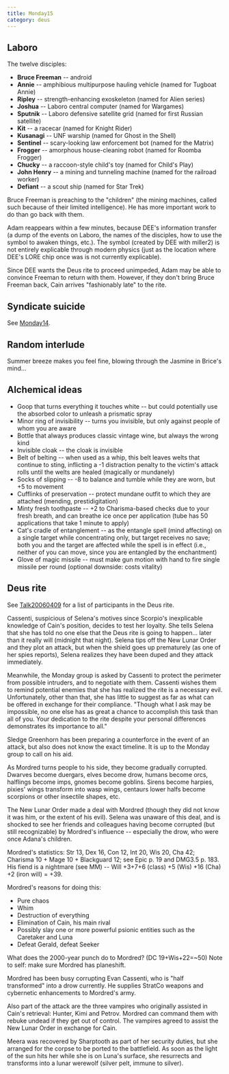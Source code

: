 ```yaml
---
title: Monday15
category: deus
---
```

## Laboro
The twelve disciples:
* __Bruce Freeman__ -- android
* __Annie__ -- amphibious multipurpose hauling vehicle (named for Tugboat Annie)
* __Ripley__ -- strength-enhancing exoskeleton (named for Alien series)
* __Joshua__ -- Laboro central computer (named for Wargames)
* __Sputnik__ -- Laboro defensive satellite grid (named for first Russian satellite)
* __Kit__ -- a racecar (named for Knight Rider)
* __Kusanagi__ -- UNF warship (named for Ghost in the Shell)
* __Sentinel__ -- scary-looking law enforcement bot (named for the Matrix)
* __Frogger__ -- amorphous house-cleaning robot (named for Roomba Frogger)
* __Chucky__ -- a raccoon-style child's toy (named for Child's Play)
* __John Henry__ -- a mining and tunneling machine (named for the railroad worker)
* __Defiant__ -- a scout ship (named for Star Trek)

Bruce Freeman is preaching to the &quot;children&quot; (the mining machines, called such because of their limited intelligence). He has more important work to do than go back with them.

Adam reappears within a few minutes, because DEE's information transfer (a dump of the events on Laboro, the names of the disciples, how to use the symbol to awaken things, etc.). The symbol (created by DEE with miller2) is not entirely explicable through modern physics (just as the location where DEE's LORE chip once was is not currently explicable).

Since DEE wants the Deus rite to proceed unimpeded, Adam may be able to convince Freeman to return with them. However, if they don't bring Bruce Freeman back, Cain arrives &quot;fashionably late&quot; to the rite.

## Syndicate suicide
See [Monday14](monday-14).

## Random interlude
Summer breeze makes you feel fine, blowing through the Jasmine in Brice's mind...

## Alchemical ideas
* Goop that turns everything it touches white -- but could potentially use the absorbed color to unleash a prismatic spray
* Minor ring of invisibility -- turns you invisible, but only against people of whom you are aware
* Bottle that always produces classic vintage wine, but always the wrong kind
* Invisible cloak -- the cloak is invisible
* Belt of belting -- when used as a whip, this belt leaves welts that continue to sting, inflicting a -1 distraction penalty to the victim's attack rolls until the welts are healed (magically or mundanely)
* Socks of slipping -- -8 to balance and tumble while they are worn, but +5 to movement
* Cufflinks of preservation -- protect mundane outfit to which they are attached (mending, prestidigitation)
* Minty fresh toothpaste -- +2 to Charisma-based checks due to your fresh breath, and can breathe ice once per application (tube has 50 applications that take 1 minute to apply)
* Cat's cradle of entanglement -- as the entangle spell (mind affecting) on a single target while concentrating only, but target receives no save; both you and the target are affected while the spell is in effect (i.e., neither of you can move, since you are entangled by the enchantment)
* Glove of magic missile -- must make gun motion with hand to fire single missile per round (optional downside: costs vitality)

## Deus rite
See [Talk20060409](talk-20060409) for a list of participants in the Deus rite.

Cassenti, suspicious of Selena's motives since Scorpio's inexplicable knowledge of Cain's position, decides to test her loyalty. She tells Selena that she has told no one else that the Deus rite is going to happen... later than it really will (midnight that night). Selena tips off the New Lunar Order and they plot an attack, but when the shield goes up prematurely (as one of her spies reports), Selena realizes they have been duped and they attack immediately.

Meanwhile, the Monday group is asked by Cassenti to protect the perimeter from possible intruders, and to negotiate with them. Cassenti wishes them to remind potential enemies that she has realized the rite is a necessary evil. Unfortunately, other than that, she has little to suggest as far as what can be offered in exchange for their compliance. &quot;Though what I ask may be impossible, no one else has as great a chance to accomplish this task than all of you. Your dedication to the rite despite your personal differences demonstrates its importance to all.&quot;

Sledge Greenhorn has been preparing a counterforce in the event of an attack, but also does not know the exact timeline. It is up to the Monday group to call on his aid.

As Mordred turns people to his side, they become gradually corrupted. Dwarves become duergars, elves become drow, humans become orcs, halflings become imps, gnomes become goblins. Sirens become harpies, pixies' wings transform into wasp wings, centaurs lower halfs become scorpions or other insectile shapes, etc.

The New Lunar Order made a deal with Mordred (though they did not know it was him, or the extent of his evil). Selena was unaware of this deal, and is shocked to see her friends and colleagues having become corrupted (but still recognizable) by Mordred's influence -- especially the drow, who were once Adana's children.

Mordred's statistics: Str 13, Dex 16, Con 12, Int 20, Wis 20, Cha 42; Charisma 10 + Mage 10 + Blackguard 12; see Epic p. 19 and DMG3.5 p. 183. His fiend is a nightmare (see MM) -- Will +3+7+6 (class) +5 (Wis) +16 (Cha) +2 (iron will) = +39.

Mordred's reasons for doing this:
* Pure chaos
* Whim
* Destruction of everything
* Elimination of Cain, his main rival
* Possibly slay one or more powerful psionic entities such as the Caretaker and Luna
* Defeat Gerald, defeat Seeker

What does the 2000-year punch do to Mordred? (DC 19+Wis+22=~50) Note to self: make sure Mordred has planeshift.

Mordred has been busy corrupting Evan Cassenti, who is &quot;half transformed&quot; into a drow currently. He supplies StratCo weapons and cybernetic enhancements to Mordred's army.

Also part of the attack are the three vampires who originally assisted in Cain's retrieval: Hunter, Kimi and Petrov. Mordred can command them with rebuke undead if they get out of control. The vampires agreed to assist the New Lunar Order in exchange for Cain.

Meera was recovered by Sharptooth as part of her security duties, but she arranged for the corpse to be ported to the battlefield. As soon as the light of the sun hits her while she is on Luna's surface, she resurrects and transforms into a lunar werewolf (silver pelt, immune to silver).

